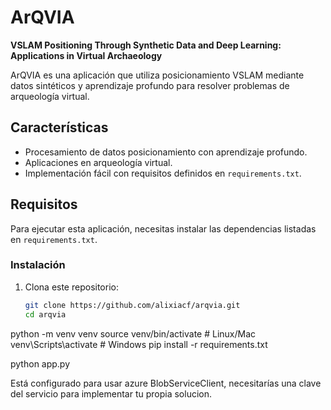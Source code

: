 # ArQVIA
**VSLAM Positioning Through Synthetic Data and Deep Learning: Applications in Virtual Archaeology**

ArQVIA es una aplicación que utiliza posicionamiento VSLAM mediante datos sintéticos y aprendizaje profundo para resolver problemas de arqueología virtual.

## Características
- Procesamiento de datos posicionamiento con aprendizaje profundo.
- Aplicaciones en arqueología virtual.
- Implementación fácil con requisitos definidos en `requirements.txt`.

## Requisitos
Para ejecutar esta aplicación, necesitas instalar las dependencias listadas en `requirements.txt`.

### Instalación
1. Clona este repositorio:
   ```bash
   git clone https://github.com/alixiacf/arqvia.git
   cd arqvia

python -m venv venv
source venv/bin/activate   # Linux/Mac
venv\Scripts\activate      # Windows
pip install -r requirements.txt


python app.py

Está configurado para usar azure BlobServiceClient, necesitarías una clave del servicio para implementar tu propia solucion.
